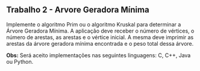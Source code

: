 ##  Trabalho 2 - Arvore Geradora Mínima

Implemente o algoritmo Prim ou o algoritmo Kruskal para determinar a Árvore Geradora Mínima. A 
aplicação deve receber o número de vértices, o número de arestas, as arestas e o vértice inicial. A mesma
deve imprimir as arestas da árvore geradora mínima encontrada e o peso total dessa árvore.

**Obs:** Será aceito implementações nas seguintes linguagens: C, C++, Java ou Python.
